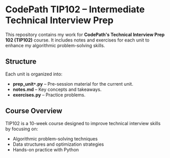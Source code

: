 # CodePath TIP102 – Intermediate Technical Interview Prep

This repository contains my work for **CodePath's Technical Interview Prep 102 (TIP102)** course. It includes notes and exercises for each unit to enhance my algorithmic problem-solving skills.

## Structure
Each unit is organized into:
- **prep_unit`*`.py** – Pre-session material for the current unit.
- **notes.md** – Key concepts and takeaways.
- **exercises.py** – Practice problems.

## Course Overview
TIP102 is a 10-week course designed to improve technical interview skills by focusing on:
- Algorithmic problem-solving techniques
- Data structures and optimization strategies
- Hands-on practice with Python